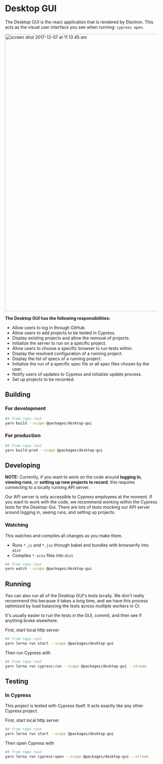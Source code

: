 # Desktop GUI

The Desktop GUI is the react application that is rendered by Electron. This acts as the visual user interface you see when running: `cypress open`.

<img width="912" alt="screen shot 2017-12-07 at 11 13 45 am" src="https://user-images.githubusercontent.com/1271364/33725282-b47ad740-db3f-11e7-9801-7b6004b1a5bf.png">

**The Desktop GUI has the following responsibilities:**

- Allow users to log in through GitHub.
- Allow users to add projects to be tested in Cypress.
- Display existing projects and allow the removal of projects.
- Initialize the server to run on a specific project.
- Allow users to choose a specific browser to run tests within.
- Display the resolved configuration of a running project.
- Display the list of specs of a running project.
- Initialize the run of a specific spec file or all spec files chosen by the user.
- Notify users of updates to Cypress and initialize update process.
- Set up projects to be recorded.

## Building

### For development

```bash
## from repo root
yarn build --scope @packages/desktop-gui
```

### For production

```bash
## from repo root
yarn build-prod --scope @packages/desktop-gui
```

## Developing

**NOTE:** Currently, if you want to work on the code around **logging in**, **viewing runs**, or **setting up new projects to record**, this requires connecting to a locally running API server.

Our API server is only accessible to Cypress employees at the moment. If you want to work with the code, we recommend working within the Cypress tests for the Desktop-Gui. There are lots of tests mocking our API server around logging in, seeing runs, and setting up projects.

### Watching

This watches and compiles all changes as you make them.

- Runs `*.js` and `*.jsx` through babel and bundles with browserify into `dist`
- Compiles `*.scss` files into `dist`

```bash
## from repo root
yarn watch --scope @packages/desktop-gui
```

## Running

You can also run all of the Desktop GUI's tests locally. We don't really recommend this because it takes a long time, and we have this process optimized by load balancing the tests across multiple workers in CI.

It's usually easier to run the tests in the GUI, commit, and then see if anything broke elsewhere.

First, start local http server

```bash
## from repo root
yarn lerna run start --scope @packages/desktop-gui
```

Then run Cypress with

```bash
## from repo root
yarn lerna run cypress:run --scope @packages/desktop-gui --stream
```

## Testing

### In Cypress

This project is tested with Cypress itself. It acts exactly like any other Cypress project.

First, start local http server

```bash
## from repo root
yarn lerna run start --scope @packages/desktop-gui
```

Then open Cypress with

```bash
## from repo root
yarn lerna run cypress:open --scope @packages/desktop-gui --stream
```
